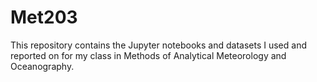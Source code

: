 # Met203
This repository contains the Jupyter notebooks and datasets I used and reported on for my class in Methods of Analytical Meteorology and Oceanography.

